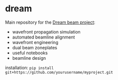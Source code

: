 # dream

Main repository for the [Dream beam project](https://dreambeam.lbl.gov/):
* wavefront propagation simulation
* automated beamline alignment
* wavefront engineering
* dual beam zoneplates
* useful notebooks
* beamline design


installation:
`pip install git+https://github.com/yourusername/myproject.git`
